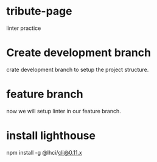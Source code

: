 # tribute-page

linter practice

# Create development branch

crate development branch to setup the project structure.

# feature branch

now we will setup linter in our feature branch.

# install lighthouse

npm install -g @lhci/cli@0.11.x
